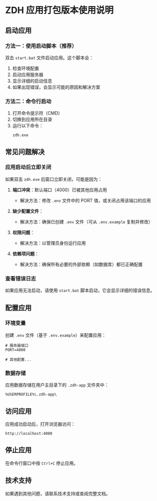 # ZDH 应用打包版本使用说明

## 启动应用

### 方法一：使用启动脚本（推荐）

双击 `start.bat` 文件启动应用。这个脚本会：

1. 检查环境配置
2. 启动应用服务器
3. 显示详细的启动信息
4. 如果出现错误，会显示可能的原因和解决方案

### 方法二：命令行启动

1. 打开命令提示符（CMD）
2. 切换到应用所在目录
3. 运行以下命令：
   ```
   zdh.exe
   ```

## 常见问题解决

### 应用启动后立即关闭

如果双击 `zdh.exe` 后窗口立即关闭，可能是因为：

1. **端口冲突**：默认端口（4000）已被其他应用占用
   - 解决方法：修改 `.env` 文件中的 PORT 值，或关闭占用该端口的应用

2. **缺少配置文件**：
   - 解决方法：确保已创建 `.env` 文件（可从 `.env.example` 复制并修改）

3. **权限问题**：
   - 解决方法：以管理员身份运行应用

4. **依赖项问题**：
   - 解决方法：确保所有必要的外部依赖（如数据库）都已正确配置

### 查看错误日志

如果应用无法启动，请使用 `start.bat` 脚本启动，它会显示详细的错误信息。

## 配置应用

### 环境变量

创建 `.env` 文件（基于 `.env.example`）来配置应用：

```
# 服务器端口
PORT=4000

# 其他配置...
```

### 数据存储

应用数据存储在用户主目录下的 `.zdh-app` 文件夹中：

```
%USERPROFILE%\.zdh-app\
```

## 访问应用

应用成功启动后，打开浏览器访问：

```
http://localhost:4000
```

## 停止应用

在命令行窗口中按 `Ctrl+C` 停止应用。

## 技术支持

如果遇到其他问题，请联系技术支持或查阅完整文档。